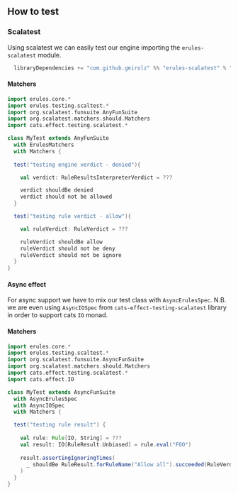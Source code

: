 ## How to test

### Scalatest
Using scalatest we can easily test our engine importing the `erules-scalatest` module.
```sbt mdoc
  libraryDependencies += "com.github.geirolz" %% "erules-scalatest" % "@VERSION@"
```

#### Matchers
```scala mdoc:nest:to-string
import erules.core.*
import erules.testing.scaltest.*
import org.scalatest.funsuite.AnyFunSuite
import org.scalatest.matchers.should.Matchers
import cats.effect.testing.scalatest.*

class MyTest extends AnyFunSuite
  with ErulesMatchers
  with Matchers {
  
  test("testing engine verdict - denied"){

    val verdict: RuleResultsInterpreterVerdict = ???

    verdict shouldBe denied
    verdict should not be allowed
  }

  test("testing rule verdict - allow"){

    val ruleVerdict: RuleVerdict = ???

    ruleVerdict shouldBe allow
    ruleVerdict should not be deny
    ruleVerdict should not be ignore
  }
}
```

#### Async effect

For async support we have to mix our test class with `AsyncErulesSpec`.
N.B. we are even using `AsyncIOSpec` from `cats-effect-testing-scalatest` library in order
to support cats `IO` monad.

#### Matchers
```scala mdoc:nest:to-string
import erules.core.*
import erules.testing.scaltest.*
import org.scalatest.funsuite.AsyncFunSuite
import org.scalatest.matchers.should.Matchers
import cats.effect.testing.scalatest.*
import cats.effect.IO

class MyTest extends AsyncFunSuite
  with AsyncErulesSpec
  with AsyncIOSpec
  with Matchers {

  test("testing rule result") {
    
    val rule: Rule[IO, String] = ???
    val result: IO[RuleResult.Unbiased] = rule.eval("FOO")
    
    result.assertingIgnoringTimes(
      _ shouldBe RuleResult.forRuleName("Allow all").succeeded(RuleVerdict.Allow.withoutReasons)
    )
  }
}
```